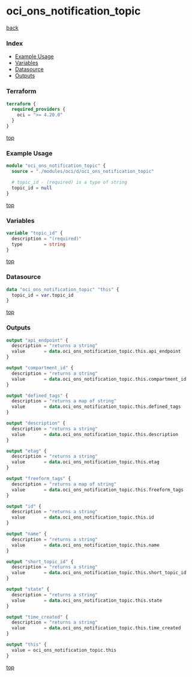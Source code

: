 # oci_ons_notification_topic

[back](../oci.md)

### Index

- [Example Usage](#example-usage)
- [Variables](#variables)
- [Datasource](#datasource)
- [Outputs](#outputs)

### Terraform

```terraform
terraform {
  required_providers {
    oci = ">= 4.20.0"
  }
}
```

[top](#index)

### Example Usage

```terraform
module "oci_ons_notification_topic" {
  source = "./modules/oci/d/oci_ons_notification_topic"

  # topic_id - (required) is a type of string
  topic_id = null
}
```

[top](#index)

### Variables

```terraform
variable "topic_id" {
  description = "(required)"
  type        = string
}
```

[top](#index)

### Datasource

```terraform
data "oci_ons_notification_topic" "this" {
  topic_id = var.topic_id
}
```

[top](#index)

### Outputs

```terraform
output "api_endpoint" {
  description = "returns a string"
  value       = data.oci_ons_notification_topic.this.api_endpoint
}

output "compartment_id" {
  description = "returns a string"
  value       = data.oci_ons_notification_topic.this.compartment_id
}

output "defined_tags" {
  description = "returns a map of string"
  value       = data.oci_ons_notification_topic.this.defined_tags
}

output "description" {
  description = "returns a string"
  value       = data.oci_ons_notification_topic.this.description
}

output "etag" {
  description = "returns a string"
  value       = data.oci_ons_notification_topic.this.etag
}

output "freeform_tags" {
  description = "returns a map of string"
  value       = data.oci_ons_notification_topic.this.freeform_tags
}

output "id" {
  description = "returns a string"
  value       = data.oci_ons_notification_topic.this.id
}

output "name" {
  description = "returns a string"
  value       = data.oci_ons_notification_topic.this.name
}

output "short_topic_id" {
  description = "returns a string"
  value       = data.oci_ons_notification_topic.this.short_topic_id
}

output "state" {
  description = "returns a string"
  value       = data.oci_ons_notification_topic.this.state
}

output "time_created" {
  description = "returns a string"
  value       = data.oci_ons_notification_topic.this.time_created
}

output "this" {
  value = oci_ons_notification_topic.this
}
```

[top](#index)